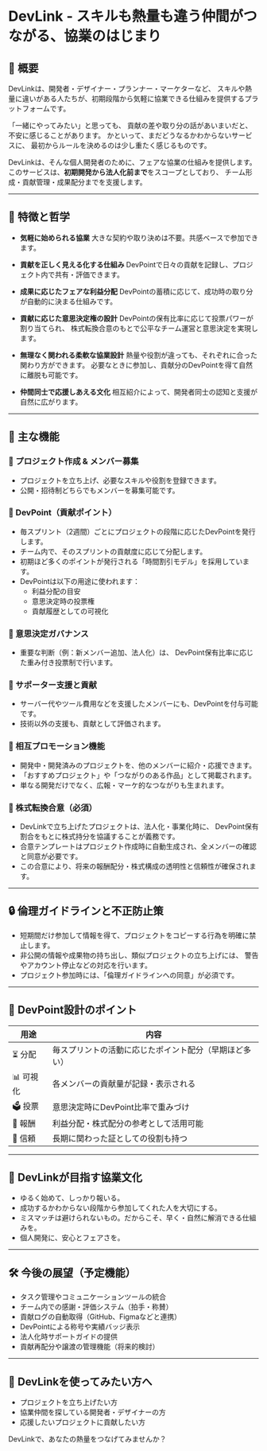 # DevLink - スキルも熱量も違う仲間がつながる、協業のはじまり

## 🌱 概要

DevLinkは、開発者・デザイナー・プランナー・マーケターなど、
スキルや熱量に違いがある人たちが、初期段階から気軽に協業できる仕組みを提供するプラットフォームです。

「一緒にやってみたい」と思っても、
貢献の差や取り分の話があいまいだと、不安に感じることがあります。
かといって、まだどうなるかわからないサービスに、
最初からルールを決めるのは少し重たく感じるものです。

DevLinkは、そんな個人開発者のために、フェアな協業の仕組みを提供します。
このサービスは、**初期開発から法人化前まで**をスコープとしており、
チーム形成・貢献管理・成果配分までを支援します。

---

## 🎯 特徴と哲学

- **気軽に始められる協業**
  大きな契約や取り決めは不要。共感ベースで参加できます。

- **貢献を正しく見える化する仕組み**
  DevPointで日々の貢献を記録し、プロジェクト内で共有・評価できます。

- **成果に応じたフェアな利益分配**
  DevPointの蓄積に応じて、成功時の取り分が自動的に決まる仕組みです。

- **貢献に応じた意思決定権の設計**
  DevPointの保有比率に応じて投票パワーが割り当てられ、
  株式転換合意のもとで公平なチーム運営と意思決定を実現します。

- **無理なく関われる柔軟な協業設計**
  熱量や役割が違っても、それぞれに合った関わり方ができます。
  必要なときに参加し、貢献分のDevPointを得て自然に離脱も可能です。

- **仲間同士で応援しあえる文化**
  相互紹介によって、開発者同士の認知と支援が自然に広がります。

---

## 🧩 主な機能

### 🔹 プロジェクト作成 & メンバー募集

- プロジェクトを立ち上げ、必要なスキルや役割を登録できます。
- 公開・招待制どちらでもメンバーを募集可能です。

### 🔹 DevPoint（貢献ポイント）

- 毎スプリント（2週間）ごとにプロジェクトの段階に応じたDevPointを発行します。
- チーム内で、そのスプリントの貢献度に応じて分配します。
- 初期ほど多くのポイントが発行される「時間割引モデル」を採用しています。
- DevPointは以下の用途に使われます：
  - 利益分配の目安
  - 意思決定時の投票権
  - 貢献履歴としての可視化

### 🔹 意思決定ガバナンス

- 重要な判断（例：新メンバー追加、法人化）は、
  DevPoint保有比率に応じた重み付き投票制で行います。

### 🔹 サポーター支援と貢献

- サーバー代やツール費用などを支援したメンバーにも、DevPointを付与可能です。
- 技術以外の支援も、貢献として評価されます。

### 🔹 相互プロモーション機能

- 開発中・開発済みのプロジェクトを、他のメンバーに紹介・応援できます。
- 「おすすめプロジェクト」や「つながりのある作品」として掲載されます。
- 単なる開発だけでなく、広報・マーケ的なつながりも生まれます。

### 🔹 株式転換合意（必須）

- DevLinkで立ち上げたプロジェクトは、法人化・事業化時に、
  DevPoint保有割合をもとに株式持分を協議することが義務です。
- 合意テンプレートはプロジェクト作成時に自動生成され、全メンバーの確認と同意が必要です。
- この合意により、将来の報酬配分・株式構成の透明性と信頼性が確保されます。

---

## 🔒 倫理ガイドラインと不正防止策

- 短期間だけ参加して情報を得て、プロジェクトをコピーする行為を明確に禁止します。
- 非公開の情報や成果物の持ち出し、類似プロジェクトの立ち上げには、
  警告やアカウント停止などの対応を行います。
- プロジェクト参加時には、「倫理ガイドラインへの同意」が必須です。

---

## 🧠 DevPoint設計のポイント

| 用途      | 内容                                                   |
| --------- | ------------------------------------------------------ |
| ⏳ 分配   | 毎スプリントの活動に応じたポイント配分（早期ほど多い） |
| 📊 可視化 | 各メンバーの貢献量が記録・表示される                   |
| 🗳️ 投票   | 意思決定時にDevPoint比率で重みづけ                     |
| 💎 報酬   | 利益分配・株式配分の参考として活用可能                 |
| 💬 信頼   | 長期に関わった証としての役割も持つ                     |

---

## 💬 DevLinkが目指す協業文化

- ゆるく始めて、しっかり報いる。
- 成功するかわからない段階から参加してくれた人を大切にする。
- ミスマッチは避けられないもの。だからこそ、早く・自然に解消できる仕組みを。
- 個人開発に、安心とフェアさを。

---

## 🛠️ 今後の展望（予定機能）

- タスク管理やコミュニケーションツールの統合
- チーム内での感謝・評価システム（拍手・称賛）
- 貢献ログの自動取得（GitHub、Figmaなどと連携）
- DevPointによる称号や実績バッジ表示
- 法人化時サポートガイドの提供
- 貢献再配分や譲渡の管理機能（将来的検討）

---

## 📢 DevLinkを使ってみたい方へ

- プロジェクトを立ち上げたい方
- 協業仲間を探している開発者・デザイナーの方
- 応援したいプロジェクトに貢献したい方

DevLinkで、あなたの熱量をつなげてみませんか？
